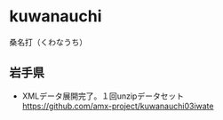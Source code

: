 # kuwanauchi
桑名打（くわなうち）


## 岩手県

* XMLデータ展開完了。１回unzipデータセット<br>
https://github.com/amx-project/kuwanauchi03iwate
